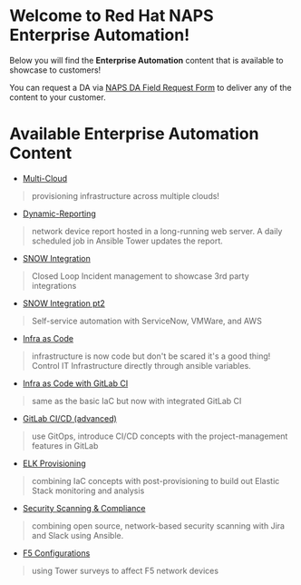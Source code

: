 # Welcome to Red Hat NAPS Enterprise Automation!

Below you will find the **Enterprise Automation** content that is available to showcase to customers!

You can request a DA via [NAPS DA Field Request Form](https://docs.google.com/forms/d/e/1FAIpQLScqS70QnbjClD-SQGDth-L_lile2yNAdSC3aXKFNQ0dQX8J4Q/viewform) to deliver any of the content to your customer.


# Available Enterprise Automation Content

*  [Multi-Cloud](./links/multi-cloud.md)
> provisioning infrastructure across multiple clouds! 

* [Dynamic-Reporting](./links/network-report.md)
> network device report hosted in a long-running web server. A daily scheduled job in Ansible Tower updates the report.

* [SNOW Integration](./links/snow-integration.md)
> Closed Loop Incident management to showcase 3rd party integrations

* [SNOW Integration pt2](./links/snow-self-service.md)
> Self-service automation with ServiceNow, VMWare, and AWS

* [Infra as Code](./links/infra-as-code.md)
> infrastructure is now code but don't be scared it's a good thing! Control IT Infrastructure directly through ansible variables.

* [Infra as Code with GitLab CI](./links/infra-as-code2.md)
> same as the basic IaC but now with integrated GitLab CI

* [GitLab CI/CD (advanced)](./links/gitlab-ci-cd.md)
> use GitOps, introduce CI/CD concepts with the project-management features in GitLab

* [ELK Provisioning](./links/elk-provisioning.md)
> combining IaC concepts with post-provisioning to build out Elastic Stack monitoring and analysis

* [Security Scanning & Compliance](./links/scanning.md)
> combining open source, network-based security scanning with Jira and Slack using Ansible.

* [F5 Configurations](./links/f5-configuration.md)
> using Tower surveys to affect F5 network devices
